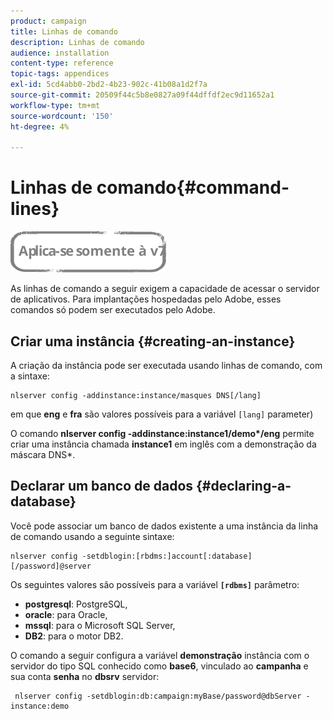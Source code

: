 ```yaml
---
product: campaign
title: Linhas de comando
description: Linhas de comando
audience: installation
content-type: reference
topic-tags: appendices
exl-id: 5cd4abb0-2bd2-4b23-902c-41b08a1d2f7a
source-git-commit: 20509f44c5b8e0827a09f44dffdf2ec9d11652a1
workflow-type: tm+mt
source-wordcount: '150'
ht-degree: 4%

---
```


# Linhas de comando{#command-lines}

![](../../assets/v7-only.svg)

As linhas de comando a seguir exigem a capacidade de acessar o servidor de aplicativos. Para implantações hospedadas pelo Adobe, esses comandos só podem ser executados pelo Adobe.

## Criar uma instância {#creating-an-instance}

A criação da instância pode ser executada usando linhas de comando, com a sintaxe:

```
nlserver config -addinstance:instance/masques DNS[/lang]
```

em que **eng** e **fra** são valores possíveis para a variável `[lang]` parameter)

O comando **nlserver config -addinstance:instance1/demo&#42;/eng** permite criar uma instância chamada **instance1** em inglês com a demonstração da máscara DNS&#42;.

## Declarar um banco de dados {#declaring-a-database}

Você pode associar um banco de dados existente a uma instância da linha de comando usando a seguinte sintaxe:

```
nlserver config -setdblogin:[rbdms:]account[:database][/password]@server
```

Os seguintes valores são possíveis para a variável **`[rdbms]`** parâmetro:

* **postgresql**: PostgreSQL,
* **oracle**: para Oracle,
* **mssql**: para o Microsoft SQL Server,
* **DB2**: para o motor DB2.

O comando a seguir configura a variável **demonstração** instância com o servidor do tipo SQL conhecido como **base6**, vinculado ao **campanha** e sua conta **senha** no **dbsrv** servidor:

```
 nlserver config -setdblogin:db:campaign:myBase/password@dbServer -instance:demo
```
